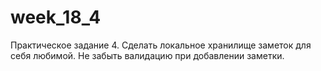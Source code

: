 # week_18_4
Практическое задание 4. 
Сделать локальное хранилище заметок для себя любимой. Не забыть валидацию при добавлении заметки.